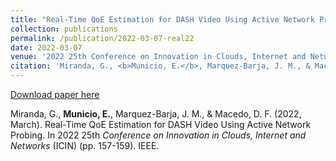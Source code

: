 ```yaml
---
title: "Real-Time QoE Estimation for DASH Video Using Active Network Probing"
collection: publications
permalink: /publication/2022-03-07-real22
date: 2022-03-07
venue: '2022 25th Conference on Innovation in Clouds, Internet and Networks (ICIN)'
citation: 'Miranda, G., <b>Municio, E.</b>, Marquez-Barja, J. M., & Macedo, D. F. (2022, March). Real-Time QoE Estimation for DASH Video Using Active Network Probing. In 2022 25th  <i> Conference on Innovation in Clouds, Internet and Networks </i> (ICIN) (pp. 157-159). IEEE.'
---
```


[Download paper here](https://www.marquez-barja.com/images/papers/AUTHOR-version-Real-Time-QoE-Estimation-for-DASH-Video-Using-Active-Network-Probing.pdf)

Miranda, G., <b>Municio, E.</b>, Marquez-Barja, J. M., & Macedo, D. F. (2022, March). Real-Time QoE Estimation for DASH Video Using Active Network Probing. In 2022 25th  <i> Conference on Innovation in Clouds, Internet and Networks </i> (ICIN) (pp. 157-159). IEEE.